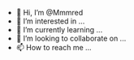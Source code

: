 - 👋 Hi, I’m @Mmmred
- 👀 I’m interested in ...
- 🌱 I’m currently learning ...
- 💞️ I’m looking to collaborate on ...
- 📫 How to reach me ...

<!---
Mmmred/Mmmred is a ✨ special ✨ repository because its `README.md` (this file) appears on your GitHub profile.
You can click the Preview link to take a look at your changes.
--->
